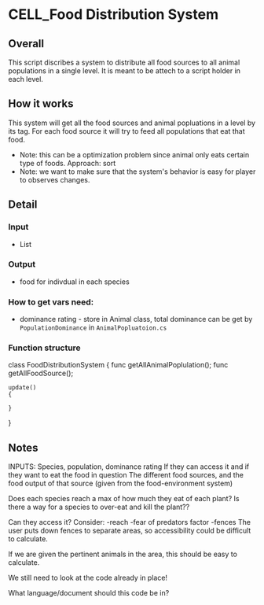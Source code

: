 # CELL_Food Distribution System

## Overall
This script discribes a system to distribute all food sources to all animal populations in a single level. It is meant to be attech to a
script holder in each level.

## How it works
This system will get all the food sources and animal popluations in a level by its tag. For each food source it will try to feed
all populations that eat that food.

* Note: this can be a optimization problem since animal only eats certain type of foods. Approach: sort
* Note: we want to make sure that the system's behavior is easy for player to observes changes.

## Detail

### Input
* List<AnimalController>


### Output
* food for indivdual in each species

### How to get vars need:
* dominance rating - store in Animal class, total dominance can be get by `PopulationDominance` in `AnimalPopluatoion.cs`

### Function structure
class FoodDistributionSystem
{
    func getAllAnimalPoplulation();
    func getAllFoodSource();

    update()
    {

    }
}


## Notes

INPUTS:
Species, population, dominance rating
If they can access it and if they want to eat the food in question
The different food sources, and the food output of that source (given from the food-environment system)

Does each species reach a max of how much they eat of each plant? 
Is there a way for a species to over-eat and kill the plant??

Can they access it?
Consider:
	-reach
	-fear of predators factor
	-fences
The user puts down fences to separate areas, so accessibility could be difficult to calculate.

If we are given the pertinent animals in the area, this should be easy to calculate.

We still need to look at the code already in place!

What language/document should this code be in?

